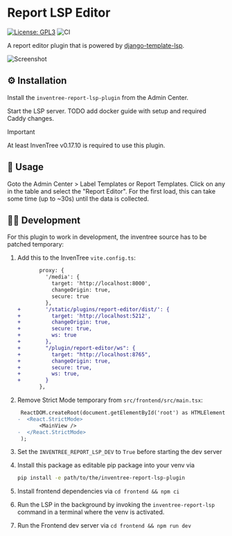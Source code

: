 # Report LSP Editor

[![License: GPL3](https://img.shields.io/badge/License-GPLv3-yellow.svg)](https://opensource.org/license/gpl-3-0)
![CI](https://github.com/wolflu05/inventree-report-lsp-plugin/actions/workflows/ci.yml/badge.svg)

A report editor plugin that is powered by [django-template-lsp](https://github.com/fourdigits/django-template-lsp).

![Screenshot](https://github.com/user-attachments/assets/4acfc96f-878b-42aa-8c40-d7e8b29f89a0)

## ⚙️ Installation

Install the `inventree-report-lsp-plugin` from the Admin Center.

Start the LSP server. TODO add docker guide with setup and required Caddy changes.

> [!IMPORTANT]
> At least InvenTree v0.17.10 is required to use this plugin.

## 🏃 Usage

Goto the Admin Center > Label Templates or Report Templates. Click on any in the table and select the "Report Editor". For the first load, this can take some time (up to ~30s) until the data is collected.

## 🧑‍💻 Development

For this plugin to work in development, the inventree source has to be patched temporary:

1. Add this to the InvenTree `vite.config.ts`:

   ```diff
          proxy: {
            '/media': {
              target: 'http://localhost:8000',
              changeOrigin: true,
              secure: true
            },
   +        '/static/plugins/report-editor/dist/': {
   +          target: 'http://localhost:5212',
   +          changeOrigin: true,
   +          secure: true,
   +          ws: true
   +        },
   +        "/plugin/report-editor/ws": {
   +          target: "http://localhost:8765",
   +          changeOrigin: true,
   +          secure: true,
   +          ws: true,
   +        }
          },
   ```

2. Remove Strict Mode temporary from `src/frontend/src/main.tsx`:

   ```diff
    ReactDOM.createRoot(document.getElementById('root') as HTMLElement).render(
   -  <React.StrictMode>
          <MainView />
   -  </React.StrictMode>
    );
   ```

3. Set the `INVENTREE_REPORT_LSP_DEV` to `True` before starting the dev server
4. Install this package as editable pip package into your venv via

   ```bash
   pip install -e path/to/the/inventree-report-lsp-plugin
   ```

5. Install frontend dependencies via `cd frontend && npm ci`
6. Run the LSP in the background by invoking the `inventree-report-lsp` command in a terminal where the venv is activated.
7. Run the Frontend dev server via `cd frontend && npm run dev`
